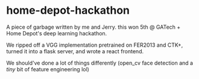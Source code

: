 # home-depot-hackathon

A piece of garbage written by me and Jerry. this won 5th @ GATech + Home Depot's deep learning hackathon.

We ripped off a VGG implementation pretrained on FER2013 and CTK+, turned it into a flask server, and wrote a react frontend.

We should've done a lot of things differently (open_cv face detection and a *tiny* bit of feature engineering lol)
